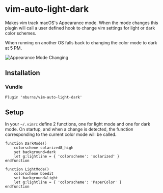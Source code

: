 # vim-auto-light-dark

Makes vim track macOS's Appearance mode. When the mode changes this plugin will
call a user defined hook to change vim settings for light or dark color schemes.

When running on another OS falls back to changing the color mode to dark at 5 PM.


<img src="https://github.com/nburns/vim-auto-light-dark/wiki/images/change.gif" alt="Appearance Mode Changing"/>

## Installation

### Vundle
```vim
Plugin 'nburns/vim-auto-light-dark'
```

## Setup
In your `~/.vimrc` define 2 functions, one for light mode and one for dark mode.
On startup, and when a change is detected, the function corresponding to the
current color mode will be called.

```vim
function DarkMode()
    colorscheme solarized8_high
    set background=dark
    let g:lightline = { 'colorscheme': 'solarized' }
endfunction

function LightMode()
    colorscheme bbedit
    set background=light
    let g:lightline = { 'colorscheme': 'PaperColor' }
endfunction
```
